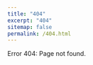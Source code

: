 ```yaml
---
title: "404"
excerpt: "404"
sitemap: false
permalink: /404.html
---
```


Error 404: Page not found.
